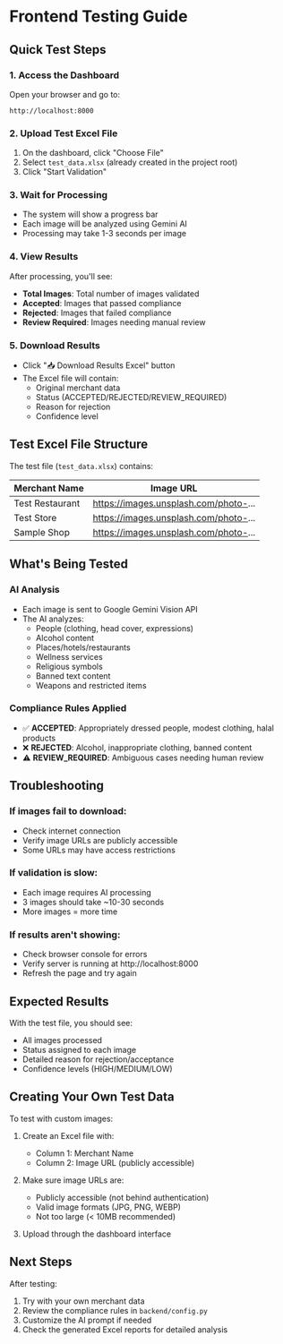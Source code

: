 # Frontend Testing Guide

## Quick Test Steps

### 1. Access the Dashboard
Open your browser and go to:
```
http://localhost:8000
```

### 2. Upload Test Excel File
1. On the dashboard, click "Choose File"
2. Select `test_data.xlsx` (already created in the project root)
3. Click "Start Validation"

### 3. Wait for Processing
- The system will show a progress bar
- Each image will be analyzed using Gemini AI
- Processing may take 1-3 seconds per image

### 4. View Results
After processing, you'll see:
- **Total Images**: Total number of images validated
- **Accepted**: Images that passed compliance
- **Rejected**: Images that failed compliance
- **Review Required**: Images needing manual review

### 5. Download Results
- Click "📥 Download Results Excel" button
- The Excel file will contain:
  - Original merchant data
  - Status (ACCEPTED/REJECTED/REVIEW_REQUIRED)
  - Reason for rejection
  - Confidence level

## Test Excel File Structure

The test file (`test_data.xlsx`) contains:

| Merchant Name    | Image URL                                |
|------------------|------------------------------------------|
| Test Restaurant  | https://images.unsplash.com/photo-...     |
| Test Store       | https://images.unsplash.com/photo-...     |
| Sample Shop      | https://images.unsplash.com/photo-...     |

## What's Being Tested

### AI Analysis
- Each image is sent to Google Gemini Vision API
- The AI analyzes:
  - People (clothing, head cover, expressions)
  - Alcohol content
  - Places/hotels/restaurants
  - Wellness services
  - Religious symbols
  - Banned text content
  - Weapons and restricted items

### Compliance Rules Applied
- ✅ **ACCEPTED**: Appropriately dressed people, modest clothing, halal products
- ❌ **REJECTED**: Alcohol, inappropriate clothing, banned content
- ⚠️ **REVIEW_REQUIRED**: Ambiguous cases needing human review

## Troubleshooting

### If images fail to download:
- Check internet connection
- Verify image URLs are publicly accessible
- Some URLs may have access restrictions

### If validation is slow:
- Each image requires AI processing
- 3 images should take ~10-30 seconds
- More images = more time

### If results aren't showing:
- Check browser console for errors
- Verify server is running at http://localhost:8000
- Refresh the page and try again

## Expected Results

With the test file, you should see:
- All images processed
- Status assigned to each image
- Detailed reason for rejection/acceptance
- Confidence levels (HIGH/MEDIUM/LOW)

## Creating Your Own Test Data

To test with custom images:

1. Create an Excel file with:
   - Column 1: Merchant Name
   - Column 2: Image URL (publicly accessible)

2. Make sure image URLs are:
   - Publicly accessible (not behind authentication)
   - Valid image formats (JPG, PNG, WEBP)
   - Not too large (< 10MB recommended)

3. Upload through the dashboard interface

## Next Steps

After testing:
1. Try with your own merchant data
2. Review the compliance rules in `backend/config.py`
3. Customize the AI prompt if needed
4. Check the generated Excel reports for detailed analysis

